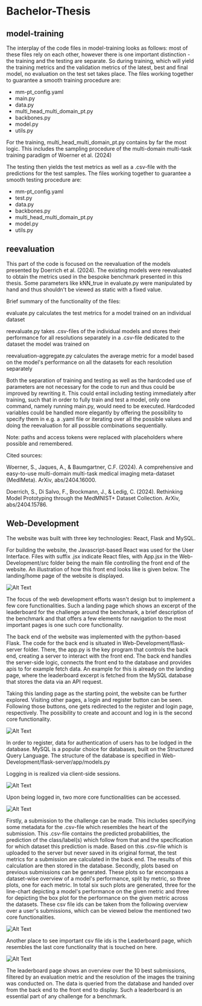 # Bachelor-Thesis

## model-training
The interplay of the code files in model-training looks as follows: most of these files rely on each other, however there is one important distinction - the training and the testing are separate. So during training, which will yield the training metrics and the validation metrics of the latest, best and final model, no evaluation on the test set takes place. The files working together to guarantee a smooth training procedure are:
- mm-pt_config.yaml
- main.py
- data.py
- multi_head_multi_domain_pt.py
- backbones.py
- model.py
- utils.py

For the training, multi_head_multi_domain_pt.py contains by far the most logic. This includes the sampling procedure of the multi-domain multi-task training paradigm of Woerner et al. (2024)

The testing then yields the test metrics as well as a .csv-file with the predictions for the test samples. The files working together to guarantee a smooth testing procedure are:
- mm-pt_config.yaml
- test.py
- data.py
- backbones.py
- multi_head_multi_domain_pt.py
- model.py
- utils.py

## reevaluation
This part of the code is focused on the reevaluation of the models presented by Doerrich et al. (2024). The existing models were reevaluated to obtain the metrics used in the bespoke benchmark presented in this thesis. Some parameters like kNN_true in evaluate.py were manipulated by hand and thus shouldn't be viewed as static with a fixed value.

Brief summary of the functionality of the files:

evaluate.py calculates the test metrics for a model trained on an individual dataset

reevaluate.py takes .csv-files of the individual models and stores their performance for all resolutions separately in a .csv-file dedicated to the dataset the model was trained on

reevaluation-aggregate.py calculates the average metric for a model based on the model's performance on all the datasets for each resolution separately

Both the separation of training and testing as well as the hardcoded use of parameters are not necessary for the code to run and thus could be improved by rewriting it. This could entail including testing immediately after training, such that in order to fully train and test a model, only one command, namely running main.py, would need to be executed. Hardcoded variables could be handled more elegantly by offering the possibility to specify them in e.g. a .yaml file or iterating over all the possible values and doing the reevaluation for all possible combinations sequentially.



Note: paths and access tokens were replaced with placeholders where possible and remembered.


Cited sources:

Woerner, S., Jaques, A., & Baumgartner, C.F. (2024). A comprehensive and easy-to-use multi-domain multi-task medical imaging meta-dataset (MedIMeta). ArXiv, abs/2404.16000.

Doerrich, S., Di Salvo, F., Brockmann, J., & Ledig, C. (2024). Rethinking Model Prototyping through the MedMNIST+ Dataset Collection. ArXiv, abs/2404.15786.

## Web-Development
The website was built with three key technologies: React, Flask and MySQL.

For building the website, the Javascript-based React was used for the User Interface. Files with suffix .jsx indicate React files, with App.jsx in the Web-Development/src folder being the main file controlling the front end of the website. An illustration of how this front end looks like is given below. The landing/home page of the website is displayed.

![Alt Text](WebDev-Images/Landing-Page.png)

The focus of the web development efforts wasn't design but to implement a few core functionalities. Such a landing page which shows an excerpt of the leaderboard for the challenge around the benchmark, a brief description of the benchmark and that offers a few elements for navigation to the most important pages is one such core functionality.

The back end of the website was implemented with the python-based Flask. The code for the back end is situated in Web-Development/flask-server folder. There, the app.py is the key program that controls the back end, creating a server to interact with the front end. The back end handles the server-side logic, connects the front end to the database and provides apis to for example fetch data. An example for this is already on the landing page, where the leaderboard excerpt is fetched from the MySQL database that stores the data via an API request.

Taking this landing page as the starting point, the website can be further explored. Visiting other pages, a login and register button can be seen.
Following those buttons, one gets redirected to the register and login page, respectively. The possibility to create and account and log in is the second core functionality.

![Alt Text](WebDev-Images/Register.png)

In order to register, data for authentication of users has to be lodged in the database. MySQL is a popular choice for databases, built on the Structured Query Language. The structure of the database is specified in Web-Development/flask-server/app/models.py

Logging in is realized via client-side sessions.


![Alt Text](WebDev-Images/Login.png)

Upon being logged in, two more core functionalities can be accessed.

![Alt Text](WebDev-Images/Profile-1.png)

Firstly, a submission to the challenge can be made. This includes specifying some metadata for the .csv-file which resembles the heart of the submission. This .csv-file contains the predicted probabilities, the prediction of the class/label(s) which follow from that and the specification for which dataset this prediction is made. Based on this .csv-file which is uploaded to the server but never saved in its original format, the test metrics for a submission are calculated in the back end. The results of this calculation are then stored in the database. Secondly, plots based on previous submissions can be generated. These plots so far encompass a dataset-wise overview of a model's performance, split by metric, so three plots, one for each metric. In total six such plots are generated, three for the line-chart depicting a model's performance on the given metric and three for depicting the box plot for the performance on the given metric across the datasets. These csv file ids can be taken from the following overview over a user's submissions, which can be viewed below the mentioned two core functionalities.

![Alt Text](WebDev-Images/Profile-2.png)

Another place to see important csv file ids is the Leaderboard page, which resembles the last core functionality that is touched on here.

![Alt Text](WebDev-Images/Leaderboard.png)

The leaderboard page shows an overview over the 10 best submissions, filtered by an evaluation metric and the resolution of the images the training was conducted on. The data is queried from the database and handed over from the back end to the front end to display. Such a leaderboard is an essential part of any challenge for a benchmark.
